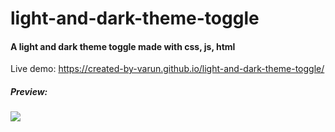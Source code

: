 # light-and-dark-theme-toggle
#### A light and dark theme toggle made with css, js, html

Live demo: https://created-by-varun.github.io/light-and-dark-theme-toggle/

##### Preview:

![](preview.gif)
